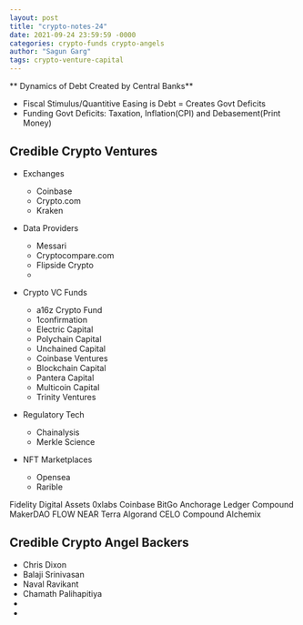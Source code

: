 ```yaml
---
layout: post
title: "crypto-notes-24"
date: 2021-09-24 23:59:59 -0000
categories: crypto-funds crypto-angels
author: "Sagun Garg"
tags: crypto-venture-capital
---
```


** Dynamics of Debt Created by Central Banks**
- Fiscal Stimulus/Quantitive Easing is Debt = Creates Govt Deficits 
- Funding Govt Deficits: Taxation, Inflation(CPI) and Debasement(Print Money)


## Credible Crypto Ventures
- Exchanges
    - Coinbase
    - Crypto.com
    - Kraken

- Data Providers
    - Messari
    - Cryptocompare.com
    - Flipside Crypto
    - 

- Crypto VC Funds
    - a16z Crypto Fund
    - 1confirmation
    - Electric Capital
    - Polychain Capital
    - Unchained Capital
    - Coinbase Ventures
    - Blockchain Capital
    - Pantera Capital
    - Multicoin Capital
    - Trinity Ventures
 
- Regulatory Tech
    - Chainalysis
    - Merkle Science

- NFT Marketplaces
    - Opensea
    - Rarible


Fidelity Digital Assets
0xlabs
Coinbase
BitGo
Anchorage
Ledger 
Compound 
MakerDAO
FLOW
NEAR
Terra
Algorand
CELO
Compound
Alchemix


## Credible Crypto Angel Backers
- Chris Dixon
- Balaji Srinivasan
- Naval Ravikant
- Chamath Palihapitiya
- 
- 

